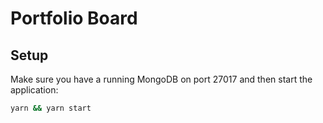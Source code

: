 # Portfolio Board

## Setup

Make sure you have a running MongoDB on port 27017 and then start the application:

```sh
yarn && yarn start
```
